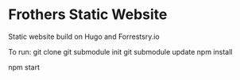 # Frothers Static Website
Static website build on Hugo and Forrestsry.io

To run:
git clone
git submodule init
git submodule update
npm install

npm start

